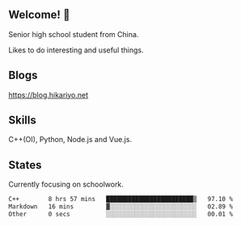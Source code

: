 ## Welcome! 👋

Senior high school student from China.

Likes to do interesting and useful things.

## Blogs

https://blog.hikariyo.net

## Skills

C++(OI), Python, Node.js and Vue.js.

## States

Currently focusing on schoolwork.

<!--START_SECTION:waka-->

```txt
C++        8 hrs 57 mins   ████████████████████████▒   97.10 %
Markdown   16 mins         ▓░░░░░░░░░░░░░░░░░░░░░░░░   02.89 %
Other      0 secs          ░░░░░░░░░░░░░░░░░░░░░░░░░   00.01 %
```

<!--END_SECTION:waka-->

